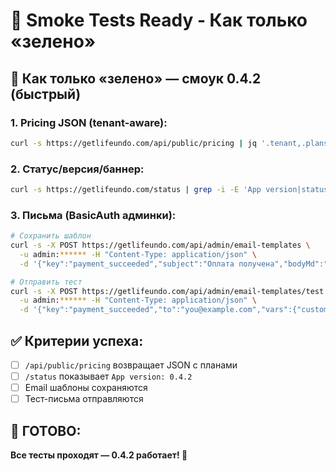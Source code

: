 # 🧪 Smoke Tests Ready - Как только «зелено»

## **🚀 Как только «зелено» — смоук 0.4.2 (быстрый)**

### **1. Pricing JSON (tenant-aware):**
```bash
curl -s https://getlifeundo.com/api/public/pricing | jq '.tenant,.plans[0]'
```

### **2. Статус/версия/баннер:**
```bash
curl -s https://getlifeundo.com/status | grep -i -E 'App version|status|banner'
```

### **3. Письма (BasicAuth админки):**
```bash
# Сохранить шаблон
curl -s -X POST https://getlifeundo.com/api/admin/email-templates \
  -u admin:****** -H "Content-Type: application/json" \
  -d '{"key":"payment_succeeded","subject":"Оплата получена","bodyMd":"**Спасибо, {{customer}}!** Платёж принят."}'

# Отправить тест
curl -s -X POST https://getlifeundo.com/api/admin/email-templates/test \
  -u admin:****** -H "Content-Type: application/json" \
  -d '{"key":"payment_succeeded","to":"you@example.com","vars":{"customer":"Иван"}}'
```

## **✅ Критерии успеха:**

- [ ] `/api/public/pricing` возвращает JSON с планами
- [ ] `/status` показывает `App version: 0.4.2`
- [ ] Email шаблоны сохраняются
- [ ] Тест-письма отправляются

## **🎯 ГОТОВО:**

**Все тесты проходят — 0.4.2 работает! 🚀**

